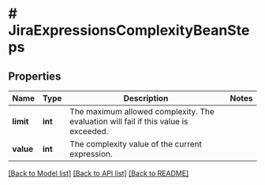 # # JiraExpressionsComplexityBeanSteps

## Properties

Name | Type | Description | Notes
------------ | ------------- | ------------- | -------------
**limit** | **int** | The maximum allowed complexity. The evaluation will fail if this value is exceeded. |
**value** | **int** | The complexity value of the current expression. |

[[Back to Model list]](../../README.md#models) [[Back to API list]](../../README.md#endpoints) [[Back to README]](../../README.md)
